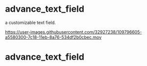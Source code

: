 # advance_text_field

a customizable text field.

https://user-images.githubusercontent.com/32927238/109796605-a5580300-7c18-11eb-8a76-534df2b0cbec.mov


# advance_text_field
